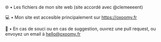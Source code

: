🌐 • Les fichiers de mon site web (site accordé avec @clemeeeent)

💻 • Mon site est accesible principalement sur https://oxoomy.fr

📂 • En cas de souci ou en cas de suggestion, ouvrez une pull request, ou envoyez un email à hello@oxoomy.fr
